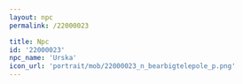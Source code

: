 ```yaml
---
layout: npc
permalink: /22000023

title: Npc
id: '22000023'
npc_name: 'Urska'
icon_url: 'portrait/mob/22000023_n_bearbigtelepole_p.png'
---
```

